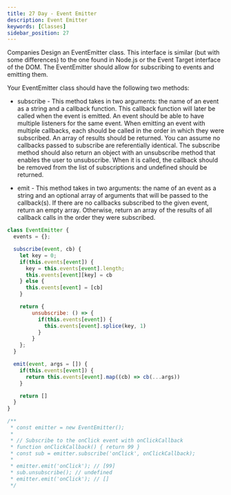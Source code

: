 ```yaml
---
title: 27 Day - Event Emitter
description: Event Emitter
keywords: [Classes]
sidebar_position: 27
---
```


Companies
Design an EventEmitter class. This interface is similar (but with some differences) to the one found in Node.js or the Event Target interface of the DOM. The EventEmitter should allow for subscribing to events and emitting them.

Your EventEmitter class should have the following two methods:

* subscribe - This method takes in two arguments: the name of an event as a string and a callback function. This callback function will later be called when the event is emitted.
An event should be able to have multiple listeners for the same event. When emitting an event with multiple callbacks, each should be called in the order in which they were subscribed. An array of results should be returned. You can assume no callbacks passed to subscribe are referentially identical.
The subscribe method should also return an object with an unsubscribe method that enables the user to unsubscribe. When it is called, the callback should be removed from the list of subscriptions and undefined should be returned.

* emit - This method takes in two arguments: the name of an event as a string and an optional array of arguments that will be passed to the callback(s). If there are no callbacks subscribed to the given event, return an empty array. Otherwise, return an array of the results of all callback calls in the order they were subscribed.
 

```js
class EventEmitter {
  events = {};

  subscribe(event, cb) {
    let key = 0;
    if(this.events[event]) {
      key = this.events[event].length;
      this.events[event][key] = cb
    } else {
      this.events[event] = [cb]
    }

    return {
        unsubscribe: () => {
          if(this.events[event]) {
            this.events[event].splice(key, 1)
          }          
        }
    };
  }

  emit(event, args = []) {
    if(this.events[event]) {
      return this.events[event].map((cb) => cb(...args))
    }

    return []
  }
}

/**
 * const emitter = new EventEmitter();
 *
 * // Subscribe to the onClick event with onClickCallback
 * function onClickCallback() { return 99 }
 * const sub = emitter.subscribe('onClick', onClickCallback);
 *
 * emitter.emit('onClick'); // [99]
 * sub.unsubscribe(); // undefined
 * emitter.emit('onClick'); // []
 */
```